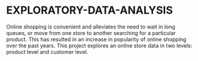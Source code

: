 # EXPLORATORY-DATA-ANALYSIS
Online shopping is convenient and alleviates the need to wait in long queues, or move from one store to another searching for a particular product. This has resulted in an increase in popularity of online shopping over the past years. This project explores an online store data in two levels: product level and customer level.
